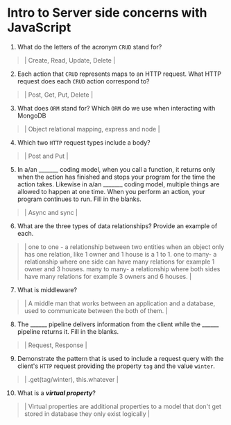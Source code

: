 # Intro to Server side concerns with JavaScript
01. What do the letters of the acronym `CRUD` stand for?

  > | Create, Read, Update, Delete |

02. Each action that `CRUD` represents maps to an HTTP request. What HTTP request does each `CRUD` action correspond to?

  > | Post, Get, Put, Delete |

03. What does `ORM` stand for? Which `ORM` do we use when interacting with MongoDB

  > | Object relational mapping, express and node |

04. Which two `HTTP` request types include a body?

  > | Post and Put |

05. In a/an _______ coding model, when you call a function, it returns only when the action has finished and stops your program for the time the action takes. Likewise in a/an _______ coding model, multiple things are allowed to happen at one time. When you perform an action, your program continues to run.  Fill in the blanks.

  > | Async and sync |

06. What are the three types of data relationships? Provide an example of each.

  > | one to one - a relationship between two entities when an object only has one relation, like 1 owner and 1 house is a 1 to 1.
      one to many- a relationship where one side can have many relations for example 1 owner and 3 houses.
      many to many- a relationship where both sides have many relations for example 3 owners and 6 houses. |

07. What is middleware?

  > | A middle man that works between an application and a database, used to communicate between the both of them. |

08. The ______ pipeline delivers information from the client while the ______ pipeline returns it. Fill in the blanks. 

  > | Request, Response |

09. Demonstrate the pattern that is used to include a request query with the client's `HTTP` request providing the property `tag` and the value `winter`.

  > | .get(tag/winter), this.whatever |

10. What is a ***virtual property***?

  > | Virtual properties are additional properties to a model that don't get stored in database they only exist logically |
